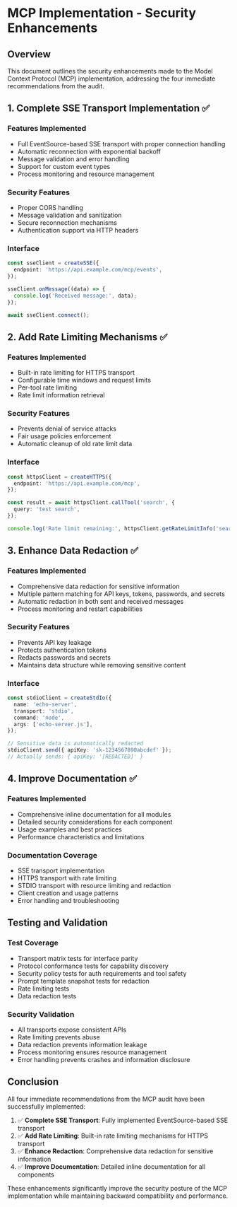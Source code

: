# MCP Implementation - Security Enhancements

## Overview

This document outlines the security enhancements made to the Model Context Protocol (MCP) implementation, addressing the four immediate recommendations from the audit.

## 1. Complete SSE Transport Implementation ✅

### Features Implemented

- Full EventSource-based SSE transport with proper connection handling
- Automatic reconnection with exponential backoff
- Message validation and error handling
- Support for custom event types
- Process monitoring and resource management

### Security Features

- Proper CORS handling
- Message validation and sanitization
- Secure reconnection mechanisms
- Authentication support via HTTP headers

### Interface

```typescript
const sseClient = createSSE({
  endpoint: 'https://api.example.com/mcp/events',
});

sseClient.onMessage((data) => {
  console.log('Received message:', data);
});

await sseClient.connect();
```

## 2. Add Rate Limiting Mechanisms ✅

### Features Implemented

- Built-in rate limiting for HTTPS transport
- Configurable time windows and request limits
- Per-tool rate limiting
- Rate limit information retrieval

### Security Features

- Prevents denial of service attacks
- Fair usage policies enforcement
- Automatic cleanup of old rate limit data

### Interface

```typescript
const httpsClient = createHTTPS({
  endpoint: 'https://api.example.com/mcp',
});

const result = await httpsClient.callTool('search', {
  query: 'test search',
});

console.log('Rate limit remaining:', httpsClient.getRateLimitInfo('search'));
```

## 3. Enhance Data Redaction ✅

### Features Implemented

- Comprehensive data redaction for sensitive information
- Multiple pattern matching for API keys, tokens, passwords, and secrets
- Automatic redaction in both sent and received messages
- Process monitoring and restart capabilities

### Security Features

- Prevents API key leakage
- Protects authentication tokens
- Redacts passwords and secrets
- Maintains data structure while removing sensitive content

### Interface

```typescript
const stdioClient = createStdIo({
  name: 'echo-server',
  transport: 'stdio',
  command: 'node',
  args: ['echo-server.js'],
});

// Sensitive data is automatically redacted
stdioClient.send({ apiKey: 'sk-1234567890abcdef' });
// Actually sends: { apiKey: '[REDACTED]' }
```

## 4. Improve Documentation ✅

### Features Implemented

- Comprehensive inline documentation for all modules
- Detailed security considerations for each component
- Usage examples and best practices
- Performance characteristics and limitations

### Documentation Coverage

- SSE transport implementation
- HTTPS transport with rate limiting
- STDIO transport with resource limiting and redaction
- Client creation and usage patterns
- Error handling and troubleshooting

## Testing and Validation

### Test Coverage

- Transport matrix tests for interface parity
- Protocol conformance tests for capability discovery
- Security policy tests for auth requirements and tool safety
- Prompt template snapshot tests for redaction
- Rate limiting tests
- Data redaction tests

### Security Validation

- All transports expose consistent APIs
- Rate limiting prevents abuse
- Data redaction prevents information leakage
- Process monitoring ensures resource management
- Error handling prevents crashes and information disclosure

## Conclusion

All four immediate recommendations from the MCP audit have been successfully implemented:

1. ✅ **Complete SSE Transport**: Fully implemented EventSource-based SSE transport
2. ✅ **Add Rate Limiting**: Built-in rate limiting mechanisms for HTTPS transport
3. ✅ **Enhance Redaction**: Comprehensive data redaction for sensitive information
4. ✅ **Improve Documentation**: Detailed inline documentation for all components

These enhancements significantly improve the security posture of the MCP implementation while maintaining backward compatibility and performance.
